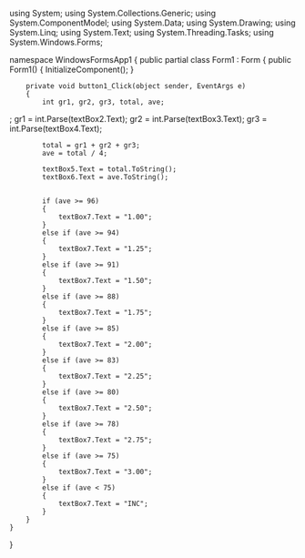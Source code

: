 ﻿using System;
using System.Collections.Generic;
using System.ComponentModel;
using System.Data;
using System.Drawing;
using System.Linq;
using System.Text;
using System.Threading.Tasks;
using System.Windows.Forms;

namespace WindowsFormsApp1
{
    public partial class Form1 : Form
    {
        public Form1()
        {
            InitializeComponent();
        }

        private void button1_Click(object sender, EventArgs e)
        {
            int gr1, gr2, gr3, total, ave;
;
            gr1 = int.Parse(textBox2.Text);
            gr2 = int.Parse(textBox3.Text);
            gr3 = int.Parse(textBox4.Text);

            total = gr1 + gr2 + gr3;
            ave = total / 4;

            textBox5.Text = total.ToString();
            textBox6.Text = ave.ToString();


            if (ave >= 96)
            {
                textBox7.Text = "1.00";
            }
            else if (ave >= 94)
            {
                textBox7.Text = "1.25";
            }
            else if (ave >= 91)
            {
                textBox7.Text = "1.50";
            }
            else if (ave >= 88)
            {
                textBox7.Text = "1.75";
            }
            else if (ave >= 85)
            {
                textBox7.Text = "2.00";
            }
            else if (ave >= 83)
            {
                textBox7.Text = "2.25";
            }
            else if (ave >= 80)
            {
                textBox7.Text = "2.50";
            }
            else if (ave >= 78)
            {
                textBox7.Text = "2.75";
            }
            else if (ave >= 75)
            {
                textBox7.Text = "3.00";
            }
            else if (ave < 75)
            {
                textBox7.Text = "INC";
            }
        }
    }
}
